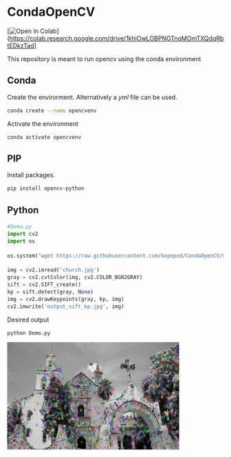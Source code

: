 # CondaOpenCV

[![Open In Colab](https://colab.research.google.com/assets/colab-badge.svg)](https://colab.research.google.com/drive/1khiOwLOBPNGTnqMOmTXQdqRbtEDkzTad]

This repository is meant to run opencv using the conda environment

## Conda

Create the envirorment. Alternatively a _yml_ file can be used.

```bash
conda create --name opencvenv
```

Activate the environment

```bash
conda activate opencvenv
```

## PIP

Install packages. 

```bash
pip install opencv-python
```

## Python

```python
#Demo.py
import cv2
import os

os.system("wget https://raw.githubusercontent.com/kopepod/CondaOpenCV/main/church.jpg")

img = cv2.imread('church.jpg')
gray = cv2.cvtColor(img, cv2.COLOR_BGR2GRAY)
sift = cv2.SIFT_create()
kp = sift.detect(gray, None)
img = cv2.drawKeypoints(gray, kp, img)
cv2.imwrite('output_sift_kp.jpg', img)

```

Desired output

```bash
python Demo.py
```

<img src="https://raw.githubusercontent.com/kopepod/CondaOpenCV/main/output_sift_kp.jpg" width="400" height="250" />


